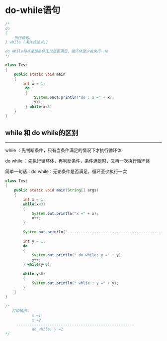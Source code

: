 # do-while语句

```java
/*
do
{
    执行语句;
} while (条件表达式);

do while特点是是条件无论是否满足，循环体至少被执行一句
*/

class Test
{
    public static void main
    {
        int x = 1;
         do
         {
             System.ouot.println("do : x =" + x);
             x++;
         } while(x<3)
    }
}
```

## while 和 do while的区别

---

while ：先判断条件，只有当条件满足的情况下才执行循环体

do while ：先执行循环体，再判断条件，条件满足时，又再一次执行循环体

简单一句话：do while：无论条件是否满足，循环至少执行一次

```java
class Test 
{
    public static void main(String[] args)
    {
        int x = 1;
        while(x<3)
        {
            System.out.println("x =" + x);
            x++;
        }
		
        System.out.println("-----------------------------------------------------);
		
        int y = 1;
        do
        {
            System.out.println(" do_while: y =" + y);
            y++;
        } while(y<0);
		
		while(y<0)
		{
			System.out.println(" whlie : y =" + y);
		}
    }
}
                           
/*
   打印输出：
   			x =1
			x =2
     -----------------------------------------------------
 			do_while: y =1
*/
```

